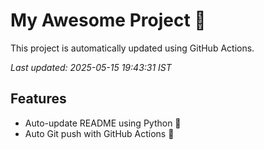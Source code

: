 # My Awesome Project 🚀

This project is automatically updated using GitHub Actions.

_Last updated: 2025-05-15 19:43:31 IST_

## Features
- Auto-update README using Python 🐍
- Auto Git push with GitHub Actions 🤖
